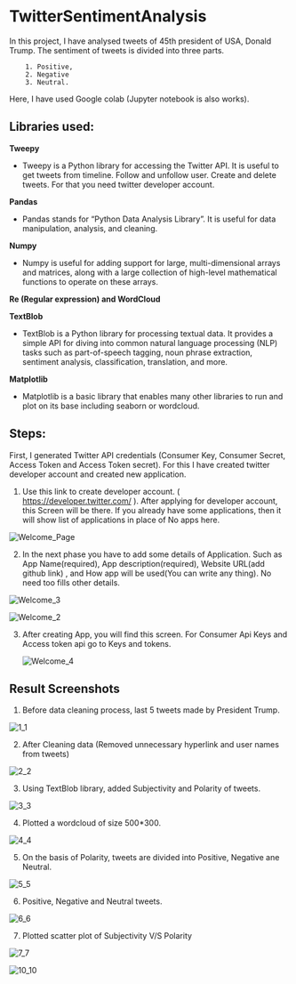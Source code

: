 # TwitterSentimentAnalysis
In this project, I have analysed tweets of 45th president of USA, Donald Trump.  The sentiment of tweets is divided into three parts. 
       
        1. Positive, 
        2. Negative 
        3. Neutral.

Here, I have used Google colab (Jupyter notebook is also works).

##	Libraries used:

**Tweepy**

  - Tweepy is a Python library for accessing the Twitter API. It is useful to get tweets from timeline. Follow and unfollow user. Create and delete tweets. For that you need twitter developer account.

**Pandas** 
  - Pandas stands for “Python Data Analysis Library”.  It is useful for data manipulation, analysis, and cleaning. 

**Numpy** 
  - Numpy is useful for adding support for large, multi-dimensional arrays and matrices, along with a large collection of high-level mathematical functions to operate on these arrays.

**Re (Regular expression) and WordCloud**

**TextBlob**
  - TextBlob is a Python library for processing textual data. It provides a simple API for diving into common natural language processing (NLP) tasks such as part-of-speech tagging, noun phrase extraction, sentiment analysis, classification, translation, and more.

**Matplotlib** 
  - Matplotlib is a basic library that enables many other libraries to run and plot on its base including seaborn or wordcloud.
  
  
## Steps:

First, I generated Twitter API credentials (Consumer Key, Consumer Secret, Access Token and Access Token secret).  For this I have created twitter developer account and created new application. 
1.	Use this link to create developer account. ( https://developer.twitter.com/ ). After applying for developer account, this Screen will be there. If you already have some applications, then it will show list of applications in place of No apps here.

   ![Welcome_Page](https://user-images.githubusercontent.com/60724707/84947571-6bf65c00-b0b8-11ea-8713-df1558c71204.png)
 
2.	In the next phase you have to add some details of Application. Such as App Name(required), App description(required), Website URL(add github link) , and How app will be used(You can write any thing). No need too fills other details.

   ![Welcome_3](https://user-images.githubusercontent.com/60724707/84947788-d27b7a00-b0b8-11ea-92c9-2521b6de4ee7.png)
   
   ![Welcome_2](https://user-images.githubusercontent.com/60724707/84947809-ddcea580-b0b8-11ea-9cbb-ec524aa702e6.png)


3.	After creating App, you will find this screen. For Consumer Api Keys and Access token api go to Keys and tokens.
    
    ![Welcome_4](https://user-images.githubusercontent.com/60724707/84947833-e7580d80-b0b8-11ea-86ac-47e31837d08d.png)


 
## Result Screenshots

1.  Before data cleaning process, last 5 tweets made by President Trump.


![1_1](https://user-images.githubusercontent.com/60724707/84949524-61899180-b0bb-11ea-90fa-babc8b4adbd9.png)


2.  After Cleaning data (Removed unnecessary hyperlink and user names from tweets)


![2_2](https://user-images.githubusercontent.com/60724707/84949756-b62d0c80-b0bb-11ea-9d1d-9afacbcc87a0.png)


3.  Using TextBlob library, added Subjectivity and Polarity of tweets.

![3_3](https://user-images.githubusercontent.com/60724707/84949992-23d93880-b0bc-11ea-94d6-667512973eed.png)

4.  Plotted a wordcloud of size 500*300. 


![4_4](https://user-images.githubusercontent.com/60724707/84950245-9a763600-b0bc-11ea-8f98-c28c871ff090.png)


5.  On the basis of Polarity, tweets are divided into Positive, Negative ane Neutral.

![5_5](https://user-images.githubusercontent.com/60724707/84950528-11abca00-b0bd-11ea-8030-2d62263a4032.png)


6.  Positive, Negative and Neutral tweets. 

![6_6](https://user-images.githubusercontent.com/60724707/84951150-04dba600-b0be-11ea-8903-7d7770bf268d.png)


7.  Plotted scatter plot of Subjectivity V/S Polarity

![7_7](https://user-images.githubusercontent.com/60724707/84951476-7ae00d00-b0be-11ea-8136-174b3356aa7f.png)


![10_10](https://user-images.githubusercontent.com/60724707/84951786-ecb85680-b0be-11ea-9cb6-46f8bdd75e68.png)
